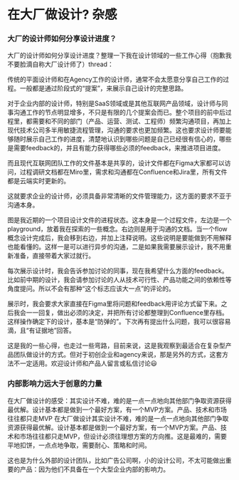 # 在大厂做设计? 杂感

### 大厂的设计师如何分享设计进度？
大厂的设计师如何分享设计进度？整理一下我在设计领域的一些工作心得（抱歉我不要脸滴自称大厂设计师了）thread：

传统的平面设计师和在Agency工作的设计师，通常不会太愿意分享自己工作的过程。一般都是通过阶段式的“提案”，来展示自己设计的完整思路。

对于企业内部的设计师，特别是SaaS领域或是其他互联网产品领域，设计师与同事沟通工作的节点明显增多，不只是有限的几个提案会而已。整个项目的前中后过程里，都需要和不同的部门（产品、运营、测试、工程师）频繁沟通项目，再加上现代技术公司多半用敏捷流程管理，沟通的要求也更加频繁。这也要求设计师要能够随时展示自己工作的进度，清楚地认识到哪些问题是自己已经很有信心的，哪些是需要feedback的，并且有能力获得哪些必须的feedback，来推进项目进度。

而且现代互联网团队工作的文件基本是共享的，设计文件都在Figma大家都可以访问，过程调研文档都在Miro里，需求和沟通都在Confluence和Jira里，所有文件都是云端实时更新的。

这就要求企业的设计师，必须具备非常清晰的文件管理能力，这方面的要求不亚于沟通本身。

图是我近期的一个项目设计文件的进程状态。这本身是一个过程文件，左边是一个playground，放着我在探索的一些概念。右边则是用于沟通的文档。当一个flow概念设计完成后，我会移到右边，并加上注释说明。这些说明是要能做到不用解释也能看懂的。这样一是可以进行异步的沟通，二是如果我需要展示设计，我不用重新准备，直接带着大家过就行。

每次展示设计时，我会告诉参加讨论的同事，现在我希望什么方面的feedback。比如前中期的设计，我会请参加讨论的人从技术可行性、产品功能之间的依赖性等角度提问。所以不会有那种“这个标志应该大一点”的评论的。

展示时，我会要求大家直接在Figma里将问题和feedback用评论方式留下来。之后我会一一回复，做出必须的决定，并把所有讨论都整理到Confluence里存档。这样操作确定下的设计，基本是“防弹的”。下次再有提出什么问题，我可以很容易滴，且“有证据地”回答。

这是我的一些心得，也走过一些弯路，目前来说，这是我观察到最适合在复杂型产品团队做设计的方式。但对于初创企业和agency来说，那是另外的方式，这套方法不一定适用。欢迎设计师和产品人留言或私信讨论😃

### 内部影响力远大于创意的力量
在大厂做设计的感受：其实设计不难，难的是一点一点地向其他部门争取资源获得最优解。设计基本都是做到一个最好方案，有一个MVP方案。产品、技术和市场往往都只走MVP
在大厂做设计其实设计不难，难的是一点一点地向其他部门争取资源获得最优解。设计基本都是做到一个最好方案，有一个MVP方案。产品、技术和市场往往都只走MVP，但设计必须往理想方案的方向推。这是最难的，需要平地扣饼，一点点地争取，需要耐心、策略和时间。

这也是为什么外部的设计团队，比如广告公司啊，小的设计公司，不太可能做出重要的产品：因为他们不具备在一个大型企业内部的影响力。